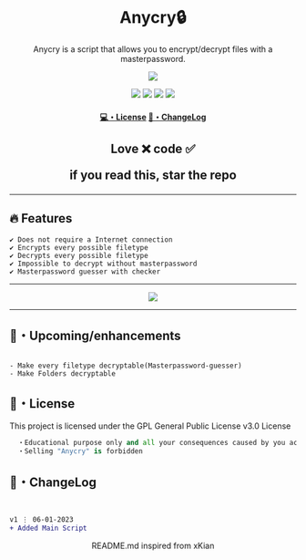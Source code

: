 <h1 align="center">
  Anycry🔒
</h1>

<p align="center">
  Anycry is a script that allows you to encrypt/decrypt files with a masterpassword.
</p>

<p align="center"> 
  <kbd>
<img src="https://cdn.discordapp.com/attachments/999735776357122148/1060962700156477460/anycry.png"></img>
  </kbd>
</p>

<p align="center">
  <img src="https://img.shields.io/github/languages/top/Foolian26/Anycry?style=flat-square"> </a>
  <img src="https://img.shields.io/github/last-commit/Foolian26/Anycry?style=flat-square"> </a>
  <img src="https://img.shields.io/github/stars/Foolian26/Anycry?color=7F9DE0&label=Stars&style=flat-square"> </a>
  <img src="https://img.shields.io/github/forks/Foolian26/Anycry?color=7F9DE0&label=Forks&style=flat-square"> </a>
</p>

<h4 align="center">
  <a href="https://github.com/Foolian26/Anycry#license">💻・License</a>
  <a href="https://github.com/Foolian26/Anycry#changelog">📜・ChangeLog</a>
</h4>

<h2 align="center">
 
Love ❌ code ✅

if you read this, star the repo
</h2>

---

## :fire: Features
```sh-session
✔ Does not require a Internet connection
✔ Encrypts every possible filetype
✔ Decrypts every possible filetype
✔ Impossible to decrypt without masterpassword
✔ Masterpassword guesser with checker

```
---

<p align="center"> 
  <kbd>
<img src="https://cdn.discordapp.com/attachments/999735776357122148/1060965622617477190/image.png"></img>
  </kbd>
</p>

---

## 🎉・Upcoming/enhancements
```sh-session

- Make every filetype decryptable(Masterpassword-guesser)
- Make Folders decryptable
```


## 📄・License

This project is licensed under the GPL General Public License v3.0 License
```py
  ・Educational purpose only and all your consequences caused by you actions is your responsibility
  ・Selling "Anycry" is forbidden

```

## 💭・ChangeLog

```diff


v1 ⋮ 06-01-2023
+ Added Main Script
```

<p align="center">
  README.md inspired from xKian
</p>
